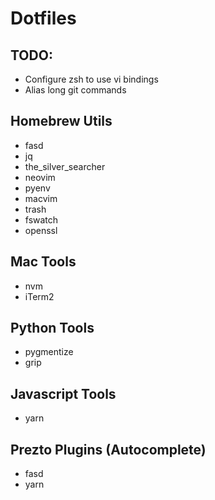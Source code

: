 # Dotfiles

## TODO:
- Configure zsh to use vi bindings
- Alias long git commands

## Homebrew Utils
- fasd
- jq
- the_silver_searcher
- neovim
- pyenv
- macvim
- trash
- fswatch
- openssl

## Mac Tools
- nvm
- iTerm2

## Python Tools
- pygmentize
- grip

## Javascript Tools
- yarn

## Prezto Plugins (Autocomplete)
- fasd
- yarn
